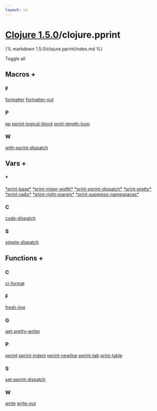 ```yaml
---
layout: ns
---
```

# [Clojure 1.5.0](../)/clojure.pprint

{% markdown 1.5.0/clojure.pprint/index.md %}

<a id="tall">Toggle all</a>



## Macros <a id="mf">+</a>

<div id="macros" markdown="1">

### F
[formatter](./formatter/)
[formatter-out](./formatter_DASH_out/)

### P
[pp](./pp/)
[pprint-logical-block](./pprint_DASH_logical_DASH_block/)
[print-length-loop](./print_DASH_length_DASH_loop/)

### W
[with-pprint-dispatch](./with_DASH_pprint_DASH_dispatch/)

</div>


## Vars <a id="vf">+</a>

<div id="vars" markdown="1">

### *
[\*print-base\*](./STAR_print_DASH_base_STAR/)
[\*print-miser-width\*](./STAR_print_DASH_miser_DASH_width_STAR/)
[\*print-pprint-dispatch\*](./STAR_print_DASH_pprint_DASH_dispatch_STAR/)
[\*print-pretty\*](./STAR_print_DASH_pretty_STAR/)
[\*print-radix\*](./STAR_print_DASH_radix_STAR/)
[\*print-right-margin\*](./STAR_print_DASH_right_DASH_margin_STAR/)
[\*print-suppress-namespaces\*](./STAR_print_DASH_suppress_DASH_namespaces_STAR/)

### C
[code-dispatch](./code_DASH_dispatch/)

### S
[simple-dispatch](./simple_DASH_dispatch/)

</div>


## Functions <a id="ff">+</a>

<div id="fns" markdown="1">

### C
[cl-format](./cl_DASH_format/)

### F
[fresh-line](./fresh_DASH_line/)

### G
[get-pretty-writer](./get_DASH_pretty_DASH_writer/)

### P
[pprint](./pprint/)
[pprint-indent](./pprint_DASH_indent/)
[pprint-newline](./pprint_DASH_newline/)
[pprint-tab](./pprint_DASH_tab/)
[print-table](./print_DASH_table/)

### S
[set-pprint-dispatch](./set_DASH_pprint_DASH_dispatch/)

### W
[write](./write/)
[write-out](./write_DASH_out/)

</div>

